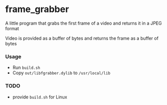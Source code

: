 # frame_grabber

A little program that grabs the first frame of a video and returns it in a JPEG format

Video is provided as a buffer of bytes and returns the frame as a buffer of bytes

### Usage
- Run `build.sh`
- Copy `out/libfgrabber.dylib` to `/usr/local/lib`

### TODO
- provide `build.sh` for Linux
